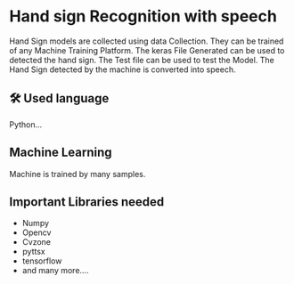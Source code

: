 
# Hand sign Recognition with speech

Hand Sign models are collected using data Collection.
They can be trained of any Machine Training Platform.
The keras File Generated can be used to detected the hand sign.
The Test file can be used to test the Model.
The Hand Sign detected by the machine is converted into speech.





## 🛠 Used language
Python...

## Machine Learning

Machine is trained by many samples.


## Important Libraries needed

- Numpy
- Opencv
- Cvzone
- pyttsx
- tensorflow
- and many more....


